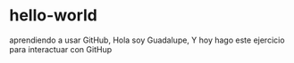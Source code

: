 # hello-world
aprendiendo a usar GitHub,
Hola soy Guadalupe, Y hoy hago este ejercicio para interactuar con GitHup
